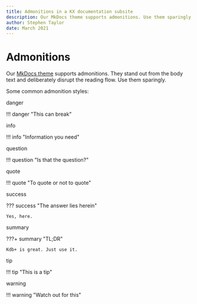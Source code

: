 ```yaml
---
title: Admonitions in a KX documentation subsite
description: Our MkDocs theme supports admonitions. Use them sparingly.
author: Stephen Taylor
date: March 2021
---
```

# Admonitions




Our [MkDocs theme](https://squidfunk.github.io/mkdocs-material/) supports admonitions. They stand out from the body text and deliberately disrupt the reading flow. Use them sparingly.

Some common admonition styles:

danger

!!! danger "This can break"

info

!!! info "Information you need"

question

!!! question "Is that the question?"

quote

!!! quote "To quote or not to quote"

success

??? success "The answer lies herein"

    Yes, here.

summary

???+ summary "TL;DR"

    Kdb+ is great. Just use it.

tip

!!! tip "This is a tip"

warning

!!! warning "Watch out for this"

